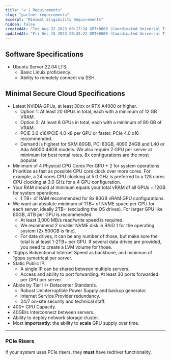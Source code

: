 ```yaml
---
title: "✔️ | Requirements"
slug: "partner-requirements"
excerpt: "Minimal Eligibility Requirements"
hidden: false
createdAt: "Tue Aug 22 2023 00:17:24 GMT+0000 (Coordinated Universal Time)"
updatedAt: "Fri Dec 15 2023 20:43:22 GMT+0000 (Coordinated Universal Time)"
---
```


## Software Specifications

- Ubuntu Server 22.04 LTS:
  - Basic Linuix proficiency.
  - Ability to remotely connect via SSH.

## Minimal Secure Cloud Specifications

- Latest NVIDIA GPUs, at least 30xx or RTX A4000 or higher.
  - Option 1: At least 20 GPUs in total, each with a minimum of 12 GB VRAM.
  - Option 2: At least 8 GPUs in total, each with a minimum of 80 GB of VRAM.
  - PCIE 3.0 x16/PCIE 4.0 x8 per GPU or faster. PCIe 4.0 x16 recommended.
  - Demand is highest for SXM 80GB, PCI 80GB, 4090 24GB and L40 or Ada A6000 48GB models. We also require 2 GPU per server at minimum for best rental rates. 8x configurations are the most popular.
- Minimum of 4 Physical CPU Cores Per GPU + 2 for system operations. Prioritize as fast as possible CPU core clock over more cores. For example, a 24 cores CPU clocking at 5.0 GHz is preferred to a 128 cores CPU clocking at 3.0 GHz for a 4 GPU configuration.
- Your RAM should at minimum equals your total vRAM of all GPUs + 12GB for system operations.
  - 1 TB+ of RAM recommended for 8x 80GB vRAM GPU configurations.
- We want an absolute minimum of 1TB+ of NVME space per GPU for each server, ideally 2TB+ (excluding the OS drives). For larger GPU like 80GB, 4TB per GPU is recommended.
  - At least 3,000 MB/s read/write speed is required.
  - We recommend 2 smaller NVME disk in RAID 1 for the operating system (2x 500GB is fine).
  - For data drives, it can be any number of those, but make sure the total is at least 1-2TB+ per GPU. If several data drives are provided, you need to create a LVM volume for those.
- 10gbps Bidirectional Internet Speed as backbone, and minimum of 1gbps symetrical per server.
- Static Public IP.
  - A single IP can be shared between multiple servers.
  - Access and ability to port forwarding. At least 30 ports forwarded per GPU per server.
- Abide by Tier III+ Datacenter Standards.
  - Robust Uninterruptible Power Supply and backup generator.
  - Internet Service Provider redundancy.
  - 24/7 on-site security and technical staff.
- 400+ GPU Capacity.
- 40GB/s Interconnect between servers.
- Ability to deploy network storage cluster.
- Most **importantly**: the ability to **scale** GPU supply over time.

---

### PCIe Risers

If your system uses PCIe risers, they **must** have redriver functionality.
